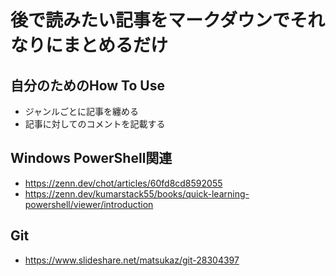 # 後で読みたい記事をマークダウンでそれなりにまとめるだけ
## 自分のためのHow To Use
- ジャンルごとに記事を纏める
- 記事に対してのコメントを記載する

## Windows PowerShell関連
- https://zenn.dev/chot/articles/60fd8cd8592055
- https://zenn.dev/kumarstack55/books/quick-learning-powershell/viewer/introduction

## Git
- https://www.slideshare.net/matsukaz/git-28304397